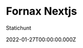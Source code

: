 ---
title: Fornax Nextjs
github: https://github.com/statichunt/fornax-nextjs
demo: https://fornax-nextjs.netlify.app/
date: 2022-01-27T00:00:00.000Z
author: Statichunt
author_email: statichunt@gmail.com
author_link: https://statichunt.com/
author_twitter: heyStatichunt
ssg:
  - Next
cms:
  - Markdown
css:
  - Tailwind
category:
  - Blog
description: >-
  Fornax Nextjs theme is a very featureful blog theme that is designed to be
  easy to use and easy to maintain. It supports multiple authors.
draft: true
publish_date: '2021-10-28T12:08:18Z'
update_date: '2022-02-15T12:05:25Z'
github_star: 2
github_fork: 1
---